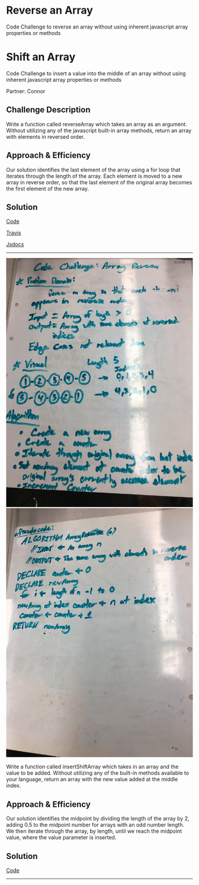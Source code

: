 
# Reverse an Array

Code Challenge to reverse an array without using inherent javascript array properties or methods

# Shift an Array

Code Challenge to insert a value into the middle of an array without using inherent javascript array properties or methods

Partner: Connor

## Challenge Description


Write a function called reverseArray which takes an array as an argument. Without utilizing any of the javascript built-in array methods, return an array with elements in reversed order.

## Approach & Efficiency

Our solution identifies the last element of the array using a for loop that iterates through the length of the array. Each element is moved to a new array in reverse order, so that the last element of the original array becomes the first element of the new array.

## Solution

[Code](./ArrayReverse.js)

[Travis](https://www.travis-ci.com/LindsayPeltier-401-advanced-javascript/data-structures-and-algorithms-401)

[Jsdocs](../../docs/LinkedList.html)

---

![whiteboard](../assets/01reverseArray.JPG)
![whiteboard](../assets/02reverseArray.JPG)

Write a function called insertShiftArray which takes in an array and the value to be added. Without utilizing any of the built-in methods available to your language, return an array with the new value added at the middle index.

## Approach & Efficiency

Our solution identifies the midpoint by dividing the length of the array by 2, adding 0.5 to the midpoint number for arrays with an odd number length. We then iterate through the array, by length, until we reach the midpoint value, where the value parameter is inserted.

## Solution

[Code](./ArrayShift.js)

---


